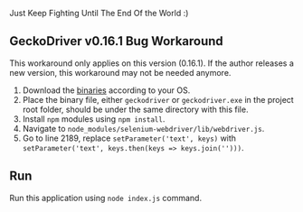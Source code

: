 Just Keep Fighting Until The End Of the World :)

## GeckoDriver v0.16.1 Bug Workaround

This workaround only applies on this version (0.16.1). If the author releases a new version, this workaround may not be needed anymore.

1. Download the [binaries](https://github.com/mozilla/geckodriver/releases/) according to your OS.
2. Place the binary file, either `geckodriver` or `geckodriver.exe` in the project root folder, should be under the same directory with this file.
3. Install `npm` modules using `npm install`.
4. Navigate to `node_modules/selenium-webdriver/lib/webdriver.js`.
5. Go to line 2189, replace `setParameter('text', keys)` with `setParameter('text', keys.then(keys => keys.join('')))`.

## Run

Run this application using `node index.js` command.